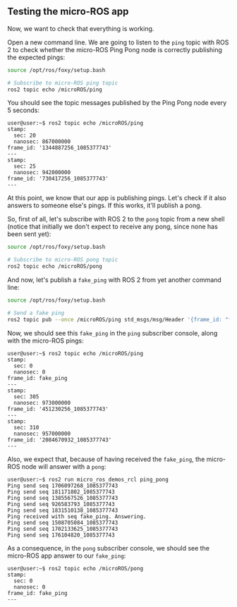 ## Testing the micro-ROS app

Now, we want to check that everything is working.

Open a new command line. We are going to listen to the `ping` topic
with ROS 2 to check whether the micro-ROS Ping Pong node is correctly publishing the expected pings:

```bash
source /opt/ros/foxy/setup.bash

# Subscribe to micro-ROS ping topic
ros2 topic echo /microROS/ping
```

You should see the topic messages published by the Ping Pong node every 5 seconds:

```
user@user:~$ ros2 topic echo /microROS/ping
stamp:
  sec: 20
  nanosec: 867000000
frame_id: '1344887256_1085377743'
---
stamp:
  sec: 25
  nanosec: 942000000
frame_id: '730417256_1085377743'
---
```

At this point, we know that our app is publishing pings.
Let's check if it also answers to someone else's pings. If this works, it'll publish a pong.

So, first of all, let's subscribe with ROS 2 to the `pong` topic from a new shell
(notice that initially we don't expect to receive any pong, since none has been sent yet):

```bash
source /opt/ros/foxy/setup.bash

# Subscribe to micro-ROS pong topic
ros2 topic echo /microROS/pong
```

And now, let's publish a `fake_ping` with ROS 2 from yet another command line:

```bash
source /opt/ros/foxy/setup.bash

# Send a fake ping
ros2 topic pub --once /microROS/ping std_msgs/msg/Header '{frame_id: "fake_ping"}'
```

Now, we should see this `fake_ping` in the `ping` subscriber console,
along with the micro-ROS pings:

```
user@user:~$ ros2 topic echo /microROS/ping
stamp:
  sec: 0
  nanosec: 0
frame_id: fake_ping
---
stamp:
  sec: 305
  nanosec: 973000000
frame_id: '451230256_1085377743'
---
stamp:
  sec: 310
  nanosec: 957000000
frame_id: '2084670932_1085377743'
---
```

Also, we expect that, because of having received the `fake_ping`, the micro-ROS node will answer with a `pong`:

```
user@user:~$ ros2 run micro_ros_demos_rcl ping_pong
Ping send seq 1706097268_1085377743
Ping send seq 181171802_1085377743
Ping send seq 1385567526_1085377743
Ping send seq 926583793_1085377743
Ping send seq 1831510138_1085377743
Ping received with seq fake_ping. Answering.
Ping send seq 1508705084_1085377743
Ping send seq 1702133625_1085377743
Ping send seq 176104820_1085377743
```

As a consequence, in the `pong` subscriber console,
we should see the micro-ROS app answer to our `fake_ping`:

```
user@user:~$ ros2 topic echo /microROS/pong
stamp:
  sec: 0
  nanosec: 0
frame_id: fake_ping
---
```
